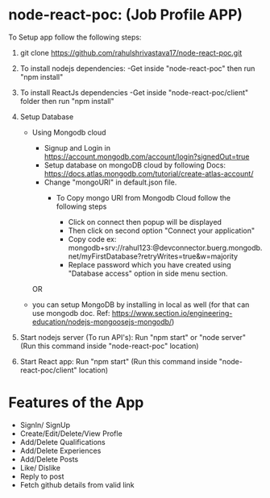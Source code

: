 # node-react-poc: (Job Profile APP)
To Setup app follow the following steps:
1. git clone https://github.com/rahulshrivastava17/node-react-poc.git
2. To install nodejs dependencies:
    -Get inside "node-react-poc" then run "npm install"
3. To install ReactJs dependencies
    -Get inside "node-react-poc/client" folder then run "npm install"
4. Setup Database
    - Using Mongodb cloud
        - Signup and Login in https://account.mongodb.com/account/login?signedOut=true
        - Setup database on mongoDB cloud by following Docs: https://docs.atlas.mongodb.com/tutorial/create-atlas-account/
        - Change "mongoURI" in default.json file.
           - To Copy mongo URI from Mongodb Cloud follow the following steps
            
              - Click on connect then popup will be displayed
              - Then click on second option "Connect your application" 
              - Copy code ex: mongodb+srv://rahul123:<password>@devconnector.buerg.mongodb.net/myFirstDatabase?retryWrites=true&w=majority
              - Replace password which you have created using "Database access" option in side menu section.
    
    
      OR
    
    - you can setup MongoDB by installing in local as well (for that can use mongodb doc. Ref: https://www.section.io/engineering-education/nodejs-mongoosejs-mongodb/)
     
5. Start nodejs server (To run API's): Run "npm start" or "node server" (Run this command inside "node-react-poc" location)
6. Start React app: Run "npm start" (Run this command inside "node-react-poc/client" location)

    
# Features of the App
- SignIn/ SignUp 
- Create/Edit/Delete/View Profle
- Add/Delete Qualifications
- Add/Delete Experiences
- Add/Delete Posts
- Like/ Dislike
- Reply to post
- Fetch github details from valid link
